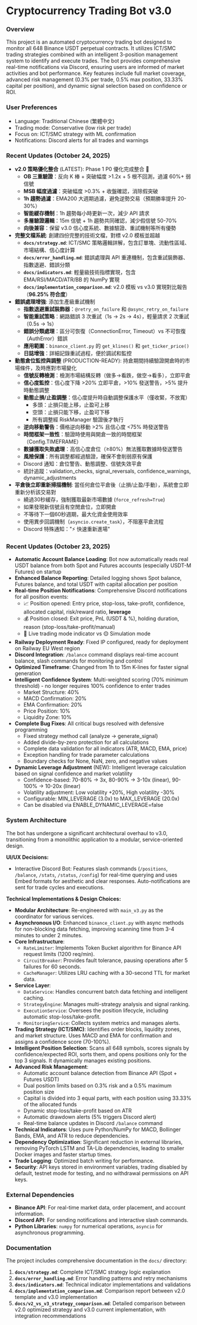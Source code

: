 # Cryptocurrency Trading Bot v3.0

### Overview
This project is an automated cryptocurrency trading bot designed to monitor all 648 Binance USDT perpetual contracts. It utilizes ICT/SMC trading strategies combined with an intelligent 3-position management system to identify and execute trades. The bot provides comprehensive real-time notifications via Discord, ensuring users are informed of market activities and bot performance. Key features include full market coverage, advanced risk management (0.3% per trade, 0.5% max position, 33.33% capital per position), and dynamic signal selection based on confidence or ROI.

### User Preferences
- Language: Traditional Chinese (繁體中文)
- Trading mode: Conservative (low risk per trade)
- Focus on: ICT/SMC strategy with ML confirmation
- Notifications: Discord alerts for all trades and warnings

### Recent Updates (October 24, 2025)
- **v2.0 策略優化整合** (LATEST): Phase 1 P0 優化完成整合 🎯
  - **OB 三重驗證**：反向 K 棒 + 突破幅度 >1.2x + 5 根不回測，過濾 60%+ 弱信號
  - **MSB 幅度過濾**：突破幅度 >0.3% + 收盤確認，消除假突破
  - **1h 趨勢過濾**：EMA200 大週期過濾，避免逆勢交易（預期勝率提升 20-30%）
  - **智能緩存機制**：1h 趨勢每小時更新一次，減少 API 請求
  - **多層驗證邏輯**：15m 信號 + 1h 趨勢共同確認，減少假信號 50-70%
  - **向後兼容**：保留 v3.0 信心度系統、數據驗證、重試機制等所有優勢
- **完整文檔系統**: 創建四份完整的技術文檔，對標 v2.0 模板並超越
  - **`docs/strategy.md`**: ICT/SMC 策略邏輯詳解，包含訂單塊、流動性區域、市場結構、信心度計算
  - **`docs/error_handling.md`**: 錯誤處理與 API 重連機制，包含重試裝飾器、指數退避、錯誤分類
  - **`docs/indicators.md`**: 輕量級技術指標實現，包含 EMA/RSI/MACD/ATR/BB 的 NumPy 實現
  - **`docs/implementation_comparison.md`**: v2.0 模板 vs v3.0 實現對比報告（**96.25% 符合度**）
- **錯誤處理增強**: 添加生產級重試機制
  - **指數退避重試裝飾器**：`@retry_on_failure` 和 `@async_retry_on_failure`
  - **智能重試策略**：網路錯誤 3 次重試（1s → 2s → 4s），輕量請求 2 次重試（0.5s → 1s）
  - **錯誤分類處理**：區分可恢復（ConnectionError, Timeout）vs 不可恢復（AuthError）錯誤
  - **應用範圍**：`binance_client.py` 的 `get_klines()` 和 `get_ticker_price()`
  - **日誌增強**：詳細記錄重試過程，便於調試和監控
- **動態倉位監控與調整** (PRODUCTION-READY): 持倉期間持續驗證開倉時的市場條件，及時應對市場變化
  - **信號反轉檢測**：檢測市場結構反轉（做多→看跌，做空→看多），立即平倉
  - **信心度監控**：信心度下降 >20% 立即平倉，>10% 發送警告，>5% 提升時動態調整
  - **動態止損/止盈調整**：信心度提升時自動調整保護水平（僅收緊，不放寬）
    - 多頭：止損只能上移，止盈可上移
    - 空頭：止損只能下移，止盈可下移
    - 所有調整經 RiskManager 驗證後才執行
  - **逆向移動警告**：價格逆向移動 >2% 且信心度 <75% 時發送警告
  - **時間框架一致性**：驗證時使用與開倉一致的時間框架（Config.TIMEFRAME）
  - **數據獲取失敗處理**：高信心度倉位（≥80%）無法獲取數據時發送警告
  - **風險保護**：所有調整都經過驗證，確保不會削弱原有保護
  - Discord 通知：倉位警告、動態調整、信號失效平倉
  - 統計追蹤：validation_checks, signal_reversals, confidence_warnings, dynamic_adjustments
- **平倉後立即重新掃描機制**: 當任何倉位平倉後（止損/止盈/手動），系統會立即重新分析該交易對
  - 繞過30秒緩存，強制獲取最新市場數據 (`force_refresh=True`)
  - 如果發現新信號且有空閒倉位，立即開倉
  - 不等待下一個60秒週期，最大化資金使用效率
  - 使用異步回調機制（`asyncio.create_task`），不阻塞平倉流程
  - Discord 特殊通知："⚡ 快速重新進場"

### Recent Updates (October 23, 2025)
- **Automatic Account Balance Loading**: Bot now automatically reads real USDT balance from both Spot and Futures accounts (especially USDT-M Futures) on startup
- **Enhanced Balance Reporting**: Detailed logging shows Spot balance, Futures balance, and total USDT with capital allocation per position
- **Real-time Position Notifications**: Comprehensive Discord notifications for all position events:
  - 📈 Position opened: Entry price, stop-loss, take-profit, confidence, allocated capital, risk/reward ratio, **leverage**
  - 💰 Position closed: Exit price, PnL (USDT & %), holding duration, reason (stop-loss/take-profit/manual)
  - 🔴 Live trading mode indicator vs 🟡 Simulation mode
- **Railway Deployment Ready**: Fixed IP configured, ready for deployment on Railway EU West region
- **Discord Integration**: `/balance` command displays real-time account balance, slash commands for monitoring and control
- **Optimized Timeframe**: Changed from 1h to 15m K-lines for faster signal generation
- **Intelligent Confidence System**: Multi-weighted scoring (70% minimum threshold) - no longer requires 100% confidence to enter trades
  - Market Structure: 40%
  - MACD Confirmation: 20%
  - EMA Confirmation: 20%
  - Price Position: 10%
  - Liquidity Zone: 10%
- **Complete Bug Fixes**: All critical bugs resolved with defensive programming
  - Fixed strategy method call (analyze → generate_signal)
  - Added divide-by-zero protection for all calculations
  - Complete data validation for all indicators (ATR, MACD, EMA, price)
  - Exception handling for trade parameter calculations
  - Boundary checks for None, NaN, zero, and negative values
- **Dynamic Leverage Adjustment** (NEW): Intelligent leverage calculation based on signal confidence and market volatility
  - Confidence-based: 70-80% → 3x, 80-90% → 3-10x (linear), 90-100% → 10-20x (linear)
  - Volatility adjustment: Low volatility +20%, High volatility -30%
  - Configurable: MIN_LEVERAGE (3.0x) to MAX_LEVERAGE (20.0x)
  - Can be disabled via ENABLE_DYNAMIC_LEVERAGE=false

### System Architecture
The bot has undergone a significant architectural overhaul to v3.0, transitioning from a monolithic application to a modular, service-oriented design.

**UI/UX Decisions:**
- Interactive Discord Bot: Features slash commands (`/positions`, `/balance`, `/stats`, `/status`, `/config`) for real-time querying and uses Embed formats for aesthetic and clear responses. Auto-notifications are sent for trade cycles and executions.

**Technical Implementations & Design Choices:**
- **Modular Architecture**: Re-engineered with `main_v3.py` as the coordinator for various services.
- **Asynchronous I/O**: Enhanced `binance_client.py` with async methods for non-blocking data fetching, improving scanning time from 3-4 minutes to under 2 minutes.
- **Core Infrastructure**:
    - `RateLimiter`: Implements Token Bucket algorithm for Binance API request limits (1200 req/min).
    - `CircuitBreaker`: Provides fault tolerance, pausing operations after 5 failures for 60 seconds.
    - `CacheManager`: Utilizes LRU caching with a 30-second TTL for market data.
- **Service Layer**:
    - `DataService`: Handles concurrent batch data fetching and intelligent caching.
    - `StrategyEngine`: Manages multi-strategy analysis and signal ranking.
    - `ExecutionService`: Oversees the position lifecycle, including automatic stop-loss/take-profit.
    - `MonitoringService`: Collects system metrics and manages alerts.
- **Trading Strategy (ICT/SMC)**: Identifies order blocks, liquidity zones, and market structure. Uses MACD and EMA for confirmation and assigns a confidence score (70-100%).
- **Intelligent Position Selection**: Scans all 648 symbols, scores signals by confidence/expected ROI, sorts them, and opens positions only for the top 3 signals. It dynamically manages existing positions.
- **Advanced Risk Management**:
    - Automatic account balance detection from Binance API (Spot + Futures USDT)
    - Dual position limits based on 0.3% risk and a 0.5% maximum position size
    - Capital is divided into 3 equal parts, with each position using 33.33% of the allocated funds
    - Dynamic stop-loss/take-profit based on ATR
    - Automatic drawdown alerts (5% triggers Discord alert)
    - Real-time balance updates in Discord `/balance` command
- **Technical Indicators**: Uses pure Python/NumPy for MACD, Bollinger Bands, EMA, and ATR to reduce dependencies.
- **Dependency Optimization**: Significant reduction in external libraries, removing PyTorch LSTM and TA-Lib dependencies, leading to smaller Docker images and faster startup times.
- **Trade Logging**: Optimized batch writing for performance.
- **Security**: API keys stored in environment variables, trading disabled by default, testnet mode for testing, and no withdrawal permissions on API keys.

### External Dependencies
- **Binance API**: For real-time market data, order placement, and account information.
- **Discord API**: For sending notifications and interactive slash commands.
- **Python Libraries**: `numpy` for numerical operations, `asyncio` for asynchronous programming.

### Documentation
The project includes comprehensive documentation in the `docs/` directory:
1. **`docs/strategy.md`**: Complete ICT/SMC strategy logic explanation
2. **`docs/error_handling.md`**: Error handling patterns and retry mechanisms
3. **`docs/indicators.md`**: Technical indicator implementations and validations
4. **`docs/implementation_comparison.md`**: Comparison report between v2.0 template and v3.0 implementation
5. **`docs/v2_vs_v3_strategy_comparison.md`**: Detailed comparison between v2.0 optimized strategy and v3.0 current implementation, with integration recommendations